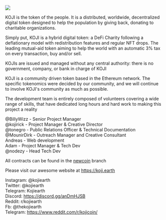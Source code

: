<img src="https://i.imgur.com/tltqyr7.png">

KOJI is the token of the people. It is a distributed, worldwide, decentralized
digital token designed to help the population by giving back, donating to
charitable organizations.

Simply put, KOJI is a hybrid digital token: a DeFi Charity following a
deflationary model with redistribution features and regular NFT drops. The
leading mutual-aid token aiming to help the world with an automatic 3% tax on
every transaction, buy and/or sell.

KOJIs are issued and managed without any central authority: there is no
government, company, or bank in charge of KOJI

KOJI is a community driven token based in the Ethereum network. The
specific tokenomics were decided by our community, and we will continue to
involve KOJI's community as much as possible.

The development team is entirely composed of volunteers covering a wide
range of skills, that have dedicated long hours and hard work to making this
project a reality

@BillyWizz - Senior Project Manager<br>
@kojirick - Project Manager & Creative Director<br>
@tonegro - Public Relations Officer & Technical Documentation<br>
@MounirDirk  - Outreach Manager and Creative Consultant <br>
Andreas - Web development<br>
Adam - Project Manager & Tech Dev<br>
@nodezy - Head Tech Dev

All contracts can be found in the <a href="https://github.com/nodezy/kojiearth/tree/newcoin">newcoin</a> branch

Please visit our awesome website at https://koji.earth

Instagram: @kojiearth<br>
Twitter: @kojiearth<br>
Telegram: Kojiearth<br>
Discord: https://discord.gg/anDmHJSB<br>
Reddit: r/kojiearth<br>
Fb: @thekojiearth<br>
Telegram: https://www.reddit.com/r/kojicoin/

